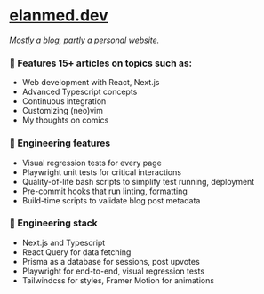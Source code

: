 # [elanmed.dev](https://elanmed.dev)

_Mostly a blog, partly a personal website._

### 📰 Features 15+ articles on topics such as:

- Web development with React, Next.js
- Advanced Typescript concepts
- Continuous integration
- Customizing (neo)vim
- My thoughts on comics

### 🚀 Engineering features

- Visual regression tests for every page
- Playwright unit tests for critical interactions
- Quality-of-life bash scripts to simplify test running, deployment
- Pre-commit hooks that run linting, formatting
- Build-time scripts to validate blog post metadata
  <!-- - Playwright tests to ensure no broken links (TODO) -->

### 🥞 Engineering stack

- Next.js and Typescript
- React Query for data fetching
- Prisma as a database for sessions, post upvotes
- Playwright for end-to-end, visual regression tests
- Tailwindcss for styles, Framer Motion for animations
